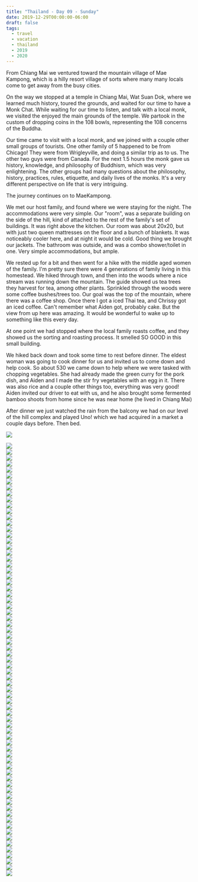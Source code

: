 ```yaml
---
title: "Thailand - Day 09 - Sunday"
date: 2019-12-29T00:00:00-06:00
draft: false
tags: 
  - travel
  - vacation
  - thailand
  - 2019
  - 2020
---
```


From Chiang Mai we ventured toward the mountain village of Mae Kampong, which is a hilly resort village of sorts where many many locals come to get away from the busy cities.

On the way we stopped at a temple in Chiang Mai, Wat Suan Dok, where we learned much history, toured the grounds, and waited for our time to have a Monk Chat.  While waiting for our time to listen, and talk with a local monk, we visited the enjoyed the main grounds of the temple.  We partook in the custom of dropping coins in the 108 bowls, representing the 108 concerns of the Buddha. 

Our time came to visit with a local monk, and we joined with a couple other small groups of tourists.  One other family of 5 happened to be from Chicago!  They were from Wrigleyville, and doing a similar trip as to us.  The other two guys were from Canada.  For the next 1.5 hours the monk gave us history, knowledge, and philosophy of Buddhism, which was very enlightening.  The other groups had many questions about the philosophy, history, practices, rules, etiquette, and daily lives of the monks.  It's a very different perspective on life that is very intriguing. 

The journey continues on to MaeKampong.

We met our host family, and found where we were staying for the night.  The accommodations were very simple.  Our "room", was a separate building on the side of the hill, kind of attached to the rest of the family's set of buildings.  It was right above the kitchen.  Our room was about 20x20, but with just two queen mattresses on the floor and a bunch of blankets.  It was noticeably cooler here, and at night it would be cold.  Good thing we brought our jackets.  The bathroom was outside, and was a combo shower/toilet in one.  Very simple accommodations, but ample.

We rested up for a bit and then went for a hike with the middle aged women of the family.  I'm pretty sure there were 4 generations of family living in this homestead. We hiked through town, and then into the woods where a nice stream was running down the mountain.  The guide showed us tea trees they harvest for tea, among other plants.  Sprinkled through the woods were some coffee bushes/trees too.  Our goal was the top of the mountain, where there was a coffee shop.  Once there I got a iced Thai tea, and Chrissy got an iced coffee.  Can't remember what Aiden got, probably cake.  But the view from up here was amazing.  It would be wonderful to wake up to something like this every day.  

At one point we had stopped where the local family roasts coffee, and they showed us the sorting and roasting process.  It smelled SO GOOD in this small building.

We hiked back down and took some time to rest before dinner.  The eldest woman was going to cook dinner for us and invited us to come down and help cook.  So about 530 we came down to help where we were tasked with chopping vegetables. She had already made the green curry for the pork dish, and Aiden and I made the stir fry vegetables with an egg in it.  There was also rice and a couple other things too, everything was very good!  Aiden invited our driver to eat with us, and he also brought some fermented bamboo shoots from home since he was near home (he lived in Chiang Mai)

After dinner we just watched the rain from the balcony we had on our level of the hill complex and played Uno! which we had acquired in a market a couple days before.  Then bed.


<div id="5ecda8ae610703b7ad58b069ddf887e2" style="display:none"><h3></h4><p></p></div><div id="d62670a4e88ba47e85588483077298f1" style="display:none"><h3></h4><p></p></div><div id="168134255042d176cf67db97654d81dd" style="display:none"><h3></h4><p></p></div><div id="9be790e47ace5d6e843c58c82b324a31" style="display:none"><h3></h4><p></p></div><div id="02fc9fc33e97c088becf8ba0ce140bb0" style="display:none"><h3></h4><p></p></div><div id="93e957abad43d0b3e0bc7a21c447da93" style="display:none"><h3></h4><p></p></div><div id="ba53a0e53acb283230a26c5529e48e8b" style="display:none"><h3></h4><p></p></div><div id="4faf05416a48eccf5914b0a1d8c42cd3" style="display:none"><h3></h4><p></p></div><div id="cec61200bc9800b0f1c2c3c836243017" style="display:none"><h3></h4><p></p></div><div id="6cc357bf89b16fc60dbd316e4bd179f3" style="display:none"><h3></h4><p></p></div><div id="75b3f5a5c7b4ef7334e0167d0b794f37" style="display:none"><h3></h4><p></p></div><div id="49582a4f418bdb1c8ae9e488b8f7965e" style="display:none"><h3></h4><p></p></div><div id="9471187faa2b5722f731f7b2a492199f" style="display:none"><h3></h4><p></p></div><div id="620ca97cd12959de32aff21dd60e4d81" style="display:none"><h3></h4><p></p></div><div id="ecb1ed600cabb0bf4dc8e01aa3c48287" style="display:none"><h3></h4><p></p></div><div id="f1df0dc008dd47c47b1df9b80025d8af" style="display:none"><h3></h4><p></p></div><div id="e64c4343b9bc89efdfc1950fb6ada694" style="display:none"><h3></h4><p></p></div><div id="0d9d9c63b6df1270e9d97b7ec6c4b737" style="display:none"><h3></h4><p></p></div><div id="d1f26ffc4dac3f31e8fcf7a0be836932" style="display:none"><h3></h4><p></p></div><div id="7c9a4265e631301663312b83058fbcc1" style="display:none"><h3></h4><p></p></div><div id="a308a1b98b98a8073281c1783d1607ef" style="display:none"><h3></h4><p></p></div><div id="8e71f0b304a3cf95dc9df9f80cf34bca" style="display:none"><h3></h4><p></p></div><div id="550bc5a806fdb8c9d842b0d9f3a408cf" style="display:none"><h3></h4><p></p></div><div id="74fbebcd0e21c40536a4810e45e6d7dd" style="display:none"><h3></h4><p></p></div><div id="0f748dbc64b4af6879c92269fa2a230a" style="display:none"><h3></h4><p></p></div><div id="ac3ee1d9baa013d17199fa6bbce3e784" style="display:none"><h3></h4><p></p></div><div id="283eb1f2c764c1371a2cdfeec8c880f9" style="display:none"><h3></h4><p></p></div><div id="cf5d9132e42f9df67d94348ab9f2e21d" style="display:none"><h3></h4><p></p></div><div id="36f756f6de90f98d488bb368f627758e" style="display:none"><h3></h4><p></p></div><div id="d70704e151b4d7f3c4862dc5eb5fa645" style="display:none"><h3></h4><p></p></div><div id="4ad7ecf3b2189a7be52d31dcaf5a91e4" style="display:none"><h3></h4><p></p></div><div id="75419ededea26e2e038c89cc0311a627" style="display:none"><h3></h4><p></p></div><div id="8934bd596b5c29f230c2239ae73c17d9" style="display:none"><h3></h4><p></p></div><div id="db7c99ff63a79770102bc46fab22fa8b" style="display:none"><h3></h4><p></p></div><div id="200a6878d7b8153ab905af456bf82052" style="display:none"><h3></h4><p></p></div><div id="196fad33f6b3c0a3eaeef4274037f8b6" style="display:none"><h3></h4><p></p></div><div id="5c52c1632ca3f35ba6b828792cd7a02e" style="display:none"><h3></h4><p></p></div>



<div class="demo-gallery">
<div id="mypicts" class="list-styled" >

<a href="https://static.bobflorian.com/thailand/day9/31.jpg" data-sub-html="#5ecda8ae610703b7ad58b069ddf887e2"><img class="img-responsive" src="https://static.bobflorian.com/thailand/day9/thumbnail_31.jpg"><div class="demo-gallery-poster"><img src="/img/zoom.png"></div></a><a href="https://static.bobflorian.com/thailand/day9/6.jpg" data-sub-html="#d62670a4e88ba47e85588483077298f1"><img class="img-responsive" src="https://static.bobflorian.com/thailand/day9/thumbnail_6.jpg"><div class="demo-gallery-poster"><img src="/img/zoom.png"></div></a><a href="https://static.bobflorian.com/thailand/day9/17.jpg" data-sub-html="#168134255042d176cf67db97654d81dd"><img class="img-responsive" src="https://static.bobflorian.com/thailand/day9/thumbnail_17.jpg"><div class="demo-gallery-poster"><img src="/img/zoom.png"></div></a><a href="https://static.bobflorian.com/thailand/day9/27.jpg" data-sub-html="#9be790e47ace5d6e843c58c82b324a31"><img class="img-responsive" src="https://static.bobflorian.com/thailand/day9/thumbnail_27.jpg"><div class="demo-gallery-poster"><img src="/img/zoom.png"></div></a><a href="https://static.bobflorian.com/thailand/day9/29.jpg" data-sub-html="#02fc9fc33e97c088becf8ba0ce140bb0"><img class="img-responsive" src="https://static.bobflorian.com/thailand/day9/thumbnail_29.jpg"><div class="demo-gallery-poster"><img src="/img/zoom.png"></div></a><a href="https://static.bobflorian.com/thailand/day9/3.jpg" data-sub-html="#93e957abad43d0b3e0bc7a21c447da93"><img class="img-responsive" src="https://static.bobflorian.com/thailand/day9/thumbnail_3.jpg"><div class="demo-gallery-poster"><img src="/img/zoom.png"></div></a><a href="https://static.bobflorian.com/thailand/day9/13.jpg" data-sub-html="#ba53a0e53acb283230a26c5529e48e8b"><img class="img-responsive" src="https://static.bobflorian.com/thailand/day9/thumbnail_13.jpg"><div class="demo-gallery-poster"><img src="/img/zoom.png"></div></a><a href="https://static.bobflorian.com/thailand/day9/21.jpg" data-sub-html="#4faf05416a48eccf5914b0a1d8c42cd3"><img class="img-responsive" src="https://static.bobflorian.com/thailand/day9/thumbnail_21.jpg"><div class="demo-gallery-poster"><img src="/img/zoom.png"></div></a><a href="https://static.bobflorian.com/thailand/day9/32.jpg" data-sub-html="#cec61200bc9800b0f1c2c3c836243017"><img class="img-responsive" src="https://static.bobflorian.com/thailand/day9/thumbnail_32.jpg"><div class="demo-gallery-poster"><img src="/img/zoom.png"></div></a><a href="https://static.bobflorian.com/thailand/day9/4.jpg" data-sub-html="#6cc357bf89b16fc60dbd316e4bd179f3"><img class="img-responsive" src="https://static.bobflorian.com/thailand/day9/thumbnail_4.jpg"><div class="demo-gallery-poster"><img src="/img/zoom.png"></div></a><a href="https://static.bobflorian.com/thailand/day9/0.jpg" data-sub-html="#75b3f5a5c7b4ef7334e0167d0b794f37"><img class="img-responsive" src="https://static.bobflorian.com/thailand/day9/thumbnail_0.jpg"><div class="demo-gallery-poster"><img src="/img/zoom.png"></div></a><a href="https://static.bobflorian.com/thailand/day9/12.jpg" data-sub-html="#49582a4f418bdb1c8ae9e488b8f7965e"><img class="img-responsive" src="https://static.bobflorian.com/thailand/day9/thumbnail_12.jpg"><div class="demo-gallery-poster"><img src="/img/zoom.png"></div></a><a href="https://static.bobflorian.com/thailand/day9/2.jpg" data-sub-html="#9471187faa2b5722f731f7b2a492199f"><img class="img-responsive" src="https://static.bobflorian.com/thailand/day9/thumbnail_2.jpg"><div class="demo-gallery-poster"><img src="/img/zoom.png"></div></a><a href="https://static.bobflorian.com/thailand/day9/26.jpg" data-sub-html="#620ca97cd12959de32aff21dd60e4d81"><img class="img-responsive" src="https://static.bobflorian.com/thailand/day9/thumbnail_26.jpg"><div class="demo-gallery-poster"><img src="/img/zoom.png"></div></a><a href="https://static.bobflorian.com/thailand/day9/24.jpg" data-sub-html="#ecb1ed600cabb0bf4dc8e01aa3c48287"><img class="img-responsive" src="https://static.bobflorian.com/thailand/day9/thumbnail_24.jpg"><div class="demo-gallery-poster"><img src="/img/zoom.png"></div></a><a href="https://static.bobflorian.com/thailand/day9/15.jpg" data-sub-html="#f1df0dc008dd47c47b1df9b80025d8af"><img class="img-responsive" src="https://static.bobflorian.com/thailand/day9/thumbnail_15.jpg"><div class="demo-gallery-poster"><img src="/img/zoom.png"></div></a><a href="https://static.bobflorian.com/thailand/day9/28.jpg" data-sub-html="#e64c4343b9bc89efdfc1950fb6ada694"><img class="img-responsive" src="https://static.bobflorian.com/thailand/day9/thumbnail_28.jpg"><div class="demo-gallery-poster"><img src="/img/zoom.png"></div></a><a href="https://static.bobflorian.com/thailand/day9/18.jpg" data-sub-html="#0d9d9c63b6df1270e9d97b7ec6c4b737"><img class="img-responsive" src="https://static.bobflorian.com/thailand/day9/thumbnail_18.jpg"><div class="demo-gallery-poster"><img src="/img/zoom.png"></div></a><a href="https://static.bobflorian.com/thailand/day9/16.jpg" data-sub-html="#d1f26ffc4dac3f31e8fcf7a0be836932"><img class="img-responsive" src="https://static.bobflorian.com/thailand/day9/thumbnail_16.jpg"><div class="demo-gallery-poster"><img src="/img/zoom.png"></div></a><a href="https://static.bobflorian.com/thailand/day9/14.jpg" data-sub-html="#7c9a4265e631301663312b83058fbcc1"><img class="img-responsive" src="https://static.bobflorian.com/thailand/day9/thumbnail_14.jpg"><div class="demo-gallery-poster"><img src="/img/zoom.png"></div></a><a href="https://static.bobflorian.com/thailand/day9/5.jpg" data-sub-html="#a308a1b98b98a8073281c1783d1607ef"><img class="img-responsive" src="https://static.bobflorian.com/thailand/day9/thumbnail_5.jpg"><div class="demo-gallery-poster"><img src="/img/zoom.png"></div></a><a href="https://static.bobflorian.com/thailand/day9/25.jpg" data-sub-html="#8e71f0b304a3cf95dc9df9f80cf34bca"><img class="img-responsive" src="https://static.bobflorian.com/thailand/day9/thumbnail_25.jpg"><div class="demo-gallery-poster"><img src="/img/zoom.png"></div></a><a href="https://static.bobflorian.com/thailand/day9/19.jpg" data-sub-html="#550bc5a806fdb8c9d842b0d9f3a408cf"><img class="img-responsive" src="https://static.bobflorian.com/thailand/day9/thumbnail_19.jpg"><div class="demo-gallery-poster"><img src="/img/zoom.png"></div></a><a href="https://static.bobflorian.com/thailand/day9/23.jpg" data-sub-html="#74fbebcd0e21c40536a4810e45e6d7dd"><img class="img-responsive" src="https://static.bobflorian.com/thailand/day9/thumbnail_23.jpg"><div class="demo-gallery-poster"><img src="/img/zoom.png"></div></a><a href="https://static.bobflorian.com/thailand/day9/7.jpg" data-sub-html="#0f748dbc64b4af6879c92269fa2a230a"><img class="img-responsive" src="https://static.bobflorian.com/thailand/day9/thumbnail_7.jpg"><div class="demo-gallery-poster"><img src="/img/zoom.png"></div></a><a href="https://static.bobflorian.com/thailand/day9/1.jpg" data-sub-html="#ac3ee1d9baa013d17199fa6bbce3e784"><img class="img-responsive" src="https://static.bobflorian.com/thailand/day9/thumbnail_1.jpg"><div class="demo-gallery-poster"><img src="/img/zoom.png"></div></a><a href="https://static.bobflorian.com/thailand/day9/33.jpg" data-sub-html="#283eb1f2c764c1371a2cdfeec8c880f9"><img class="img-responsive" src="https://static.bobflorian.com/thailand/day9/thumbnail_33.jpg"><div class="demo-gallery-poster"><img src="/img/zoom.png"></div></a><a href="https://static.bobflorian.com/thailand/day9/35.jpg" data-sub-html="#cf5d9132e42f9df67d94348ab9f2e21d"><img class="img-responsive" src="https://static.bobflorian.com/thailand/day9/thumbnail_35.jpg"><div class="demo-gallery-poster"><img src="/img/zoom.png"></div></a><a href="https://static.bobflorian.com/thailand/day9/20.jpg" data-sub-html="#36f756f6de90f98d488bb368f627758e"><img class="img-responsive" src="https://static.bobflorian.com/thailand/day9/thumbnail_20.jpg"><div class="demo-gallery-poster"><img src="/img/zoom.png"></div></a><a href="https://static.bobflorian.com/thailand/day9/10.jpg" data-sub-html="#d70704e151b4d7f3c4862dc5eb5fa645"><img class="img-responsive" src="https://static.bobflorian.com/thailand/day9/thumbnail_10.jpg"><div class="demo-gallery-poster"><img src="/img/zoom.png"></div></a><a href="https://static.bobflorian.com/thailand/day9/36.jpg" data-sub-html="#4ad7ecf3b2189a7be52d31dcaf5a91e4"><img class="img-responsive" src="https://static.bobflorian.com/thailand/day9/thumbnail_36.jpg"><div class="demo-gallery-poster"><img src="/img/zoom.png"></div></a><a href="https://static.bobflorian.com/thailand/day9/34.jpg" data-sub-html="#75419ededea26e2e038c89cc0311a627"><img class="img-responsive" src="https://static.bobflorian.com/thailand/day9/thumbnail_34.jpg"><div class="demo-gallery-poster"><img src="/img/zoom.png"></div></a><a href="https://static.bobflorian.com/thailand/day9/9.jpg" data-sub-html="#8934bd596b5c29f230c2239ae73c17d9"><img class="img-responsive" src="https://static.bobflorian.com/thailand/day9/thumbnail_9.jpg"><div class="demo-gallery-poster"><img src="/img/zoom.png"></div></a><a href="https://static.bobflorian.com/thailand/day9/8.jpg" data-sub-html="#db7c99ff63a79770102bc46fab22fa8b"><img class="img-responsive" src="https://static.bobflorian.com/thailand/day9/thumbnail_8.jpg"><div class="demo-gallery-poster"><img src="/img/zoom.png"></div></a><a href="https://static.bobflorian.com/thailand/day9/30.jpg" data-sub-html="#200a6878d7b8153ab905af456bf82052"><img class="img-responsive" src="https://static.bobflorian.com/thailand/day9/thumbnail_30.jpg"><div class="demo-gallery-poster"><img src="/img/zoom.png"></div></a><a href="https://static.bobflorian.com/thailand/day9/11.jpg" data-sub-html="#196fad33f6b3c0a3eaeef4274037f8b6"><img class="img-responsive" src="https://static.bobflorian.com/thailand/day9/thumbnail_11.jpg"><div class="demo-gallery-poster"><img src="/img/zoom.png"></div></a><a href="https://static.bobflorian.com/thailand/day9/22.jpg" data-sub-html="#5c52c1632ca3f35ba6b828792cd7a02e"><img class="img-responsive" src="https://static.bobflorian.com/thailand/day9/thumbnail_22.jpg"><div class="demo-gallery-poster"><img src="/img/zoom.png"></div></a>


</div>
</div>


<script type="text/javascript">

    lightGallery(document.getElementById('mypicts'), {
    thumbnail:true,
    download:false
});

    $('#mypicts').justifiedGallery({
    rowHeight : 100,
    lastRow : 'nojustify',
    margins : 20
    });

</script>